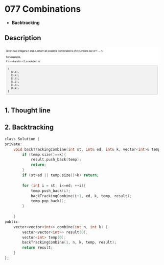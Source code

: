 # 077 Combinations
- **Backtracking**

## Description
![IMAGE](resources/0F87BBC6268922D4E1F605FDC7D31B58.jpg)

## 1. Thought line



## 2. **Backtracking**

```c
class Solution {
private:
    void backTrackingCombine(int st, int& ed, int& k, vector<int>& temp, vector<vector<int>>& result){
        if (temp.size()==k){
            result.push_back(temp);
            return;
        }
        if (st>ed || temp.size()>k) return;
        
        for (int i = st; i<=ed; ++i){
            temp.push_back(i);
            backTrackingCombine(i+1, ed, k, temp, result);
            temp.pop_back();
        }
        
    }
public:
    vector<vector<int>> combine(int n, int k) {
        vector<vector<int>> result(0);
        vector<int> temp(0);
        backTrackingCombine(1, n, k, temp, result);
        return result;
    }
};
```

